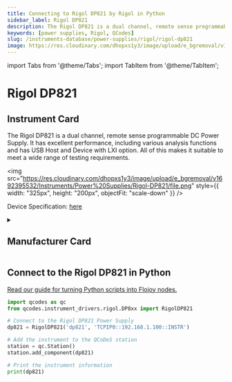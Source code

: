 ```yaml
---
title: Connecting to Rigol DP821 by Rigol in Python
sidebar_label: Rigol DP821
description: The Rigol DP821 is a dual channel, remote sense programmable DC Power Supply. It has excellent performance, including various analysis functions and has USB Host and Device with LXI option. All of this makes it suitable to meet a wide range of testing requirements.
keywords: [power supplies, Rigol, QCodes]
slug: /instruments-database/power-supplies/rigol/rigol-dp821
image: https://res.cloudinary.com/dhopxs1y3/image/upload/e_bgremoval/v1692395532/Instruments/Power%20Supplies/Rigol-DP821/file.png
---
```


import Tabs from '@theme/Tabs';
import TabItem from '@theme/TabItem';

# Rigol DP821

## Instrument Card

<div className="flex">

<div>

The Rigol DP821 is a dual channel, remote sense programmable DC Power Supply. It has excellent performance, including various analysis functions and has USB Host and Device with LXI option. All of this makes it suitable to meet a wide range of testing requirements.

</div>

<img src="https://res.cloudinary.com/dhopxs1y3/image/upload/e_bgremoval/v1692395532/Instruments/Power%20Supplies/Rigol-DP821/file.png" style={{ width: "325px", height: "200px", objectFit: "scale-down" }} />

</div>

<div className="flex text-center">

<p>Device Specification: <a target="\_blank" href="https://www.batronix.com/files/Rigol/Labornetzteile/DP800/DP800_-datasheet-2022.pdf">here</a></p>

</div>

<details style={{ marginTop: "15px"}}>
<summary><h2>Manufacturer Card</h2></summary>

<img src="https://res.cloudinary.com/dhopxs1y3/image/upload/v1692806170/Instruments/Vendor%20Logos/Rigol.png" style={{ width: "100%", height: "170px",objectFit: "scale-down" }} />

RIGOL Technologies, Inc. specializes in development and production of test and measuring equipment and is one of the fastest growing Chinese companies in this sphere.
RIGOL’s line of products includes [digital storage oscilloscopes](https://www.tmatlantic.com/e-store/index.php?SECTION_ID=227), [function/arbitrary waveform generators](https://www.tmatlantic.com/e-store/index.php?SECTION_ID=230), [digital multimeters](https://www.tmatlantic.com/e-store/index.php?SECTION_ID=233), PC-based devices compatible with LXI standard etc.

<ul>
  <li>Headquarters: Beijing, China</li>
  <li>Yearly Revenue (millions, USD): 23.0</li>
  <li>Vendor Website: <a href="https://www.rigol.com/">here</a></li>
</ul>
</details>

## Connect to the Rigol DP821 in Python

[Read our guide for turning Python scripts into Flojoy nodes.](https://docs.flojoy.ai/custom-nodes/creating-custom-node/)
<Tabs>
<TabItem value="QCodes" label="QCodes">

```python
import qcodes as qc
from qcodes.instrument_drivers.rigol.DP8xx import RigolDP821

# Connect to the Rigol DP821 Power Supply
dp821 = RigolDP821('dp821', 'TCPIP0::192.168.1.100::INSTR')

# Add the instrument to the QCoDeS station
station = qc.Station()
station.add_component(dp821)

# Print the instrument information
print(dp821)
```

</TabItem>
</Tabs>